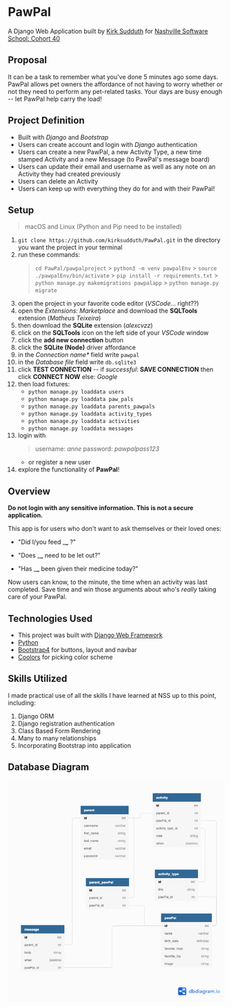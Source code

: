 # PawPal

A Django Web Application built by [Kirk Sudduth](https://kirksudduth.github.io/KirkSudduth/ "Check out my personal site :P") for [Nashville Software School: Cohort 40](https://nss-cohort-40.github.io/#)

## Proposal

It can be a task to remember what you've done 5 minutes ago some days. PawPal allows pet owners the affordance of not having to worry whether or not they need to perform any pet-related tasks. Your days are busy enough -- let PawPal help carry the load!

## Project Definition

- Built with _Django_ and _Bootstrap_
- Users can create account and login with _Django_ authentication
- Users can create a new PawPal, a new Activity Type, a new time stamped Activity and a new Message (to PawPal's message board)
- Users can update their email and username as well as any note on an Activity they had created previously
- Users can delete an Activity
- Users can keep up with everything they do for and with their PawPal!

## Setup

> macOS and Linux (Python and Pip need to be installed)

1. `git clone https://github.com/kirksudduth/PawPal.git` in the directory you want the project in your terminal
1. run these commands:
   > `cd PawPal/pawpalproject` > `python3 -m venv pawpalEnv` > `source ./pawpalEnv/bin/activate` > `pip install -r requirements.txt` > `python manage.py makemigrations pawpalapp` > `python manage.py migrate`
1. open the project in your favorite code editor (_VSCode_... right??)
1. open the _Extensions: Marketplace_ and download the **SQLTools** extension (_Matheus Teixeira_)
1. then download the **SQLite** extension (_alexcvzz_)
1. click on the **SQLTools** icon on the left side of your _VSCode_ window
1. click the **add new connection** button
1. click the **SQLite (Node)** driver affordance
1. in the _Connection name\*_ field write `pawpal`
1. in the _Database file_ field write `db.sqlite3`
1. click **TEST CONNECTION** -- if _successful_: **SAVE CONNECTION** then click **CONNECT NOW**
   else: _Google_
1. then load fixtures:
   - `python manage.py loaddata users`
   - `python manage.py loaddata paw_pals`
   - `python manage.py loaddata parents_pawpals`
   - `python manage.py loaddata activity_types`
   - `python manage.py loaddata activities`
   - `python manage.py loaddata messages`
1. login with
   > username: _anne_
   > password: _pawpalpass123_
   - or register a new user
1. explore the functionality of **PawPal**!

## Overview

**Do not login with any sensitive information. This is not a secure application.**

This app is for users who don't want to ask themselves or their loved ones:

- "Did I/you feed \_**\_** ?"
- "Does \_**\_** need to be let out?"

- "Has \_**\_** been given their medicine today?"

Now users can know, to the minute, the time when an activity was last completed. Save time and win those arguments about who's _really_ taking care of your PawPal.

## Technologies Used

- This project was built with [Django Web Framework](https://www.djangoproject.com/)
- [Python](https://www.python.org/)
- [Bootstrap4](https://getbootstrap.com/docs/4.5/getting-started/introduction/) for buttons, layout and navbar
- [Coolors](https://coolors.co/) for picking color scheme

## Skills Utilized

I made practical use of all the skills I have learned at NSS up to this point, including:

1. Django ORM
1. Django registration authentication
1. Class Based Form Rendering
1. Many to many relationships
1. Incorporating Bootstrap into application

## Database Diagram

![PawPal ERD](pawpalproject/pawpalapp/images/PawPal.png)
